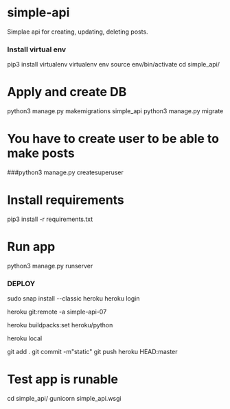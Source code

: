 # simple-api

Simplae api for creating, updating, deleting posts.


### Install virtual env
pip3 install virtualenv
virtualenv env
source env/bin/activate
cd simple_api/

# Apply and create DB
python3 manage.py makemigrations simple_api
python3 manage.py migrate

# You have to create user to be able to make posts
###python3 manage.py createsuperuser

# Install requirements
pip3 install -r requirements.txt

# Run app
python3 manage.py runserver



### DEPLOY
sudo snap install --classic heroku
heroku login

heroku git:remote -a simple-api-07

heroku buildpacks:set heroku/python

heroku local

git add .
git commit -m"static"
git push heroku HEAD:master

# Test app is runable
cd simple_api/
gunicorn simple_api.wsgi
